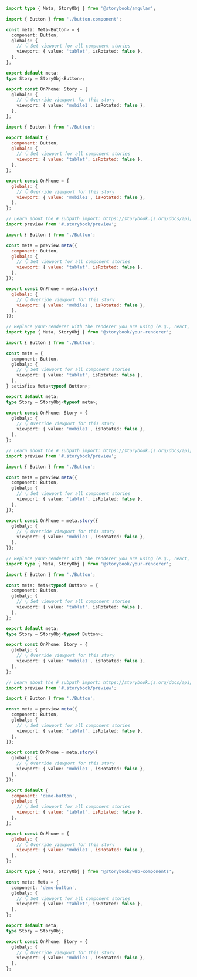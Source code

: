 ```ts filename="Button.stories.ts" renderer="angular" language="ts"
import type { Meta, StoryObj } from '@storybook/angular';

import { Button } from './button.component';

const meta: Meta<Button> = {
  component: Button,
  globals: {
    // 👇 Set viewport for all component stories
    viewport: { value: 'tablet', isRotated: false },
  },
};

export default meta;
type Story = StoryObj<Button>;

export const OnPhone: Story = {
  globals: {
    // 👇 Override viewport for this story
    viewport: { value: 'mobile1', isRotated: false },
  },
};
```

```js filename="Button.stories.js|jsx" renderer="common" language="js" tabTitle="CSF 3"
import { Button } from './Button';

export default {
  component: Button,
  globals: {
    // 👇 Set viewport for all component stories
    viewport: { value: 'tablet', isRotated: false },
  },
};

export const OnPhone = {
  globals: {
    // 👇 Override viewport for this story
    viewport: { value: 'mobile1', isRotated: false },
  },
};
```

```js filename="Button.stories.js|jsx" renderer="react" language="js" tabTitle="CSF Next 🧪"
// Learn about the # subpath import: https://storybook.js.org/docs/api/csf/csf-factories#subpath-imports
import preview from '#.storybook/preview';

import { Button } from './Button';

const meta = preview.meta({
  component: Button,
  globals: {
    // 👇 Set viewport for all component stories
    viewport: { value: 'tablet', isRotated: false },
  },
});

export const OnPhone = meta.story({
  globals: {
    // 👇 Override viewport for this story
    viewport: { value: 'mobile1', isRotated: false },
  },
});
```

```ts filename="Button.stories.ts|tsx" renderer="common" language="ts-4-9" tabTitle="CSF 3"
// Replace your-renderer with the renderer you are using (e.g., react, vue3, angular, etc.)
import type { Meta, StoryObj } from '@storybook/your-renderer';

import { Button } from './Button';

const meta = {
  component: Button,
  globals: {
    // 👇 Set viewport for all component stories
    viewport: { value: 'tablet', isRotated: false },
  },
} satisfies Meta<typeof Button>;

export default meta;
type Story = StoryObj<typeof meta>;

export const OnPhone: Story = {
  globals: {
    // 👇 Override viewport for this story
    viewport: { value: 'mobile1', isRotated: false },
  },
};
```

```ts filename="Button.stories.ts|tsx" renderer="react" language="ts-4-9" tabTitle="CSF Next 🧪"
// Learn about the # subpath import: https://storybook.js.org/docs/api/csf/csf-factories#subpath-imports
import preview from '#.storybook/preview';

import { Button } from './Button';

const meta = preview.meta({
  component: Button,
  globals: {
    // 👇 Set viewport for all component stories
    viewport: { value: 'tablet', isRotated: false },
  },
});

export const OnPhone = meta.story({
  globals: {
    // 👇 Override viewport for this story
    viewport: { value: 'mobile1', isRotated: false },
  },
});
```

```ts filename="Button.stories.ts|tsx" renderer="common" language="ts" tabTitle="CSF 3"
// Replace your-renderer with the renderer you are using (e.g., react, vue3, angular, etc.)
import type { Meta, StoryObj } from '@storybook/your-renderer';

import { Button } from './Button';

const meta: Meta<typeof Button> = {
  component: Button,
  globals: {
    // 👇 Set viewport for all component stories
    viewport: { value: 'tablet', isRotated: false },
  },
};

export default meta;
type Story = StoryObj<typeof Button>;

export const OnPhone: Story = {
  globals: {
    // 👇 Override viewport for this story
    viewport: { value: 'mobile1', isRotated: false },
  },
};
```

```ts filename="Button.stories.ts|tsx" renderer="react" language="ts" tabTitle="CSF Next 🧪"
// Learn about the # subpath import: https://storybook.js.org/docs/api/csf/csf-factories#subpath-imports
import preview from '#.storybook/preview';

import { Button } from './Button';

const meta = preview.meta({
  component: Button,
  globals: {
    // 👇 Set viewport for all component stories
    viewport: { value: 'tablet', isRotated: false },
  },
});

export const OnPhone = meta.story({
  globals: {
    // 👇 Override viewport for this story
    viewport: { value: 'mobile1', isRotated: false },
  },
});
```

```js filename="Button.stories.js" renderer="web-components" language="js"
export default {
  component: 'demo-button',
  globals: {
    // 👇 Set viewport for all component stories
    viewport: { value: 'tablet', isRotated: false },
  },
};

export const OnPhone = {
  globals: {
    // 👇 Override viewport for this story
    viewport: { value: 'mobile1', isRotated: false },
  },
};
```

```ts filename="Button.stories.ts" renderer="web-components" language="ts"
import type { Meta, StoryObj } from '@storybook/web-components';

const meta: Meta = {
  component: 'demo-button',
  globals: {
    // 👇 Set viewport for all component stories
    viewport: { value: 'tablet', isRotated: false },
  },
};

export default meta;
type Story = StoryObj;

export const OnPhone: Story = {
  globals: {
    // 👇 Override viewport for this story
    viewport: { value: 'mobile1', isRotated: false },
  },
};
```
